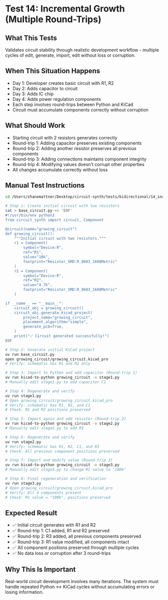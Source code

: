 # Test 14: Incremental Growth (Multiple Round-Trips)

## What This Tests
Validates circuit stability through realistic development workflow - multiple cycles of edit, generate, import, edit without loss or corruption.

## When This Situation Happens
- Day 1: Developer creates basic circuit with R1, R2
- Day 2: Adds capacitor to circuit
- Day 3: Adds IC chip
- Day 4: Adds power regulation components
- Each step involves round-trips between Python and KiCad
- Circuit must accumulate components correctly without corruption

## What Should Work
- Starting circuit with 2 resistors generates correctly
- Round-trip 1: Adding capacitor preserves existing components
- Round-trip 2: Adding another resistor preserves all previous components
- Round-trip 3: Adding connections maintains component integrity
- Round-trip 4: Modifying values doesn't corrupt other properties
- All changes accumulate correctly without loss

## Manual Test Instructions

```bash
cd /Users/shanemattner/Desktop/circuit-synth/tests/bidirectional/14_incremental_growth

# Step 1: Create initial circuit with two resistors
cat > base_circuit.py << 'EOF'
#!/usr/bin/env python3
from circuit_synth import circuit, Component

@circuit(name="growing_circuit")
def growing_circuit():
    """Initial circuit with two resistors."""
    r1 = Component(
        symbol="Device:R",
        ref="R1",
        value="10k",
        footprint="Resistor_SMD:R_0603_1608Metric"
    )
    r2 = Component(
        symbol="Device:R",
        ref="R2",
        value="4.7k",
        footprint="Resistor_SMD:R_0603_1608Metric"
    )

if __name__ == "__main__":
    circuit_obj = growing_circuit()
    circuit_obj.generate_kicad_project(
        project_name="growing_circuit",
        placement_algorithm="simple",
        generate_pcb=True,
    )
    print("✅ Circuit generated successfully!")
EOF

# Step 2: Generate initial KiCad project
uv run base_circuit.py
open growing_circuit/growing_circuit.kicad_pro
# Verify: schematic has R1 and R2 only

# Step 3: Import to Python and add capacitor (Round-trip 1)
uv run kicad-to-python growing_circuit -o stage1.py
# Manually edit stage1.py to add capacitor C1

# Step 4: Regenerate and verify
uv run stage1.py
# Open growing_circuit/growing_circuit.kicad_pro
# Verify: schematic has R1, R2, and C1
# Check: R1 and R2 positions preserved

# Step 5: Import again and add resistor (Round-trip 2)
uv run kicad-to-python growing_circuit -o stage2.py
# Manually edit stage2.py to add R3

# Step 6: Regenerate and verify
uv run stage2.py
# Verify: schematic has R1, R2, C1, and R3
# Check: All previous component positions preserved

# Step 7: Import and modify value (Round-trip 3)
uv run kicad-to-python growing_circuit -o stage3.py
# Manually edit stage3.py to change R1 value to "100k"

# Step 8: Final regeneration and verification
uv run stage3.py
# Open growing_circuit/growing_circuit.kicad_pro
# Verify: All 4 components present
# Check: R1 value = "100k", positions preserved
```

## Expected Result

- ✅ Initial circuit generates with R1 and R2
- ✅ Round-trip 1: C1 added, R1 and R2 preserved
- ✅ Round-trip 2: R3 added, all previous components preserved
- ✅ Round-trip 3: R1 value modified, all components intact
- ✅ All component positions preserved through multiple cycles
- ✅ No data loss or corruption after 3 round-trips

## Why This Is Important

Real-world circuit development involves many iterations. The system must handle repeated Python ↔ KiCad cycles without accumulating errors or losing information.
